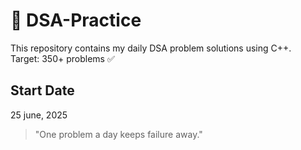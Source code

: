# 📘 DSA-Practice

This repository contains my daily DSA problem solutions using C++.  
Target: 350+ problems ✅

##  Start Date
25 june, 2025

> "One problem a day keeps failure away."

